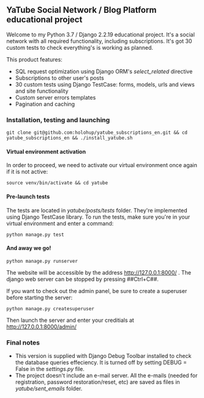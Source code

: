 ## YaTube Social Network / Blog Platform educational project

Welcome to my Python 3.7 / Django 2.2.19 educational project. It's a social network with all required functionality, including subscriptions. It's got 30 custom tests to check everything's is working as planned.

This product features:

- SQL request optimization using Django ORM's _select_related_ directive
- Subscriptions to other user's posts
- 30 custom tests using Django TestCase: forms, models, urls and views and site functionality
- Custom server errors templates
- Pagination and caching

### Installation, testing and launching

```
git clone git@github.com:holohup/yatube_subscriptions_en.git && cd yatube_subscriptions_en && ./install_yatube.sh
```

#### Virtual environment activation

In order to proceed, we need to activate our virtual environment once again if it is not active:

```
source venv/bin/activate && cd yatube
```

#### Pre-launch tests

The tests are located in _yatube/posts/tests_ folder. They're implemented using Django TestCase library. To run the tests, make sure you're in your virtual environment and enter a command:

```
python manage.py test
```

#### And away we go!

```
python manage.py runserver
```

The website will be accessible by the address http://127.0.0.1:8000/ .
The django web server can be stopped by pressing ##Ctrl+C##.

If you want to check out the admin panel, be sure to create a superuser before starting the server:
```
python manage.py createsuperuser
```

Then launch the server and enter your creditials at http://127.0.0.1:8000/admin/

### Final notes
- This version is supplied with Django Debug Toolbar installed to check the database queries effeciency. It is turned off by setting DEBUG = False in the _settings.py_ file.
- The project doesn't include an e-mail server. All the e-mails (needed for registration, password restoration/reset, etc) are saved as files in _yatube/sent_emails_ folder.

